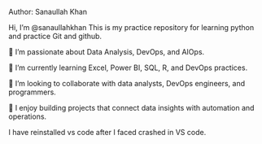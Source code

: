 Author: Sanaullah Khan

Hi, I’m @sanaullahkhan
This is my practice repository for learning python and practice Git and github.

👀 I’m passionate about Data Analysis, DevOps, and AIOps.

🌱 I’m currently learning Excel, Power BI, SQL, R, and DevOps practices.

💞️ I’m looking to collaborate with data analysts, DevOps engineers, and programmers.

📂 I enjoy building projects that connect data insights with automation and operations.

I have reinstalled vs code after I faced crashed in VS code.

<!---
sanaullah525/sanaullah525 is a ✨ special ✨ repository because its `README.md` (this file) appears on your GitHub profile.
You can click the Preview link to take a look at your changes.
--->
